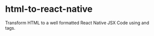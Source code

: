 # html-to-react-native
Transform HTML to a well formatted React Native JSX Code using <Text> and <Image> tags.
